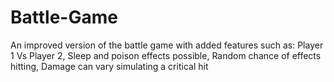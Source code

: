 # Battle-Game

An improved version of the battle game with added features such as: 
Player 1 Vs Player 2, 
Sleep and poison effects possible, 
Random chance of effects hitting, 
Damage can vary simulating a critical hit
